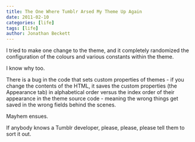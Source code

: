 ```yaml
---
title: The One Where Tumblr Arsed My Theme Up Again
date: 2011-02-10
categories: [life]
tags: [life]
author: Jonathan Beckett
---
```


I tried to make one change to the theme, and it completely randomized the configuration of the colours and various constants within the theme.

I know why too.

There is a bug in the code that sets custom properties of themes - if you change the contents of the HTML, it saves the custom properties (the Appearance tab) in alphabetical order versus the index order of their appearance in the theme source code - meaning the wrong things get saved in the wrong fields behind the scenes.

Mayhem ensues.

If anybody knows a Tumblr developer, please, please, please tell them to sort it out.